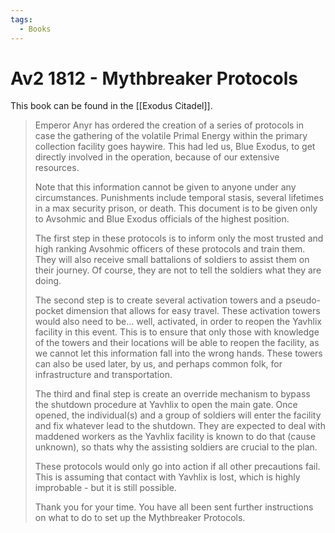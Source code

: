 ```yaml
---
tags:
  - Books
---
```


# Av2 1812 - Mythbreaker Protocols

This book can be found in the [[Exodus Citadel]].

> Emperor Anyr has ordered the creation of a series of protocols in case the gathering of the volatile Primal Energy within the primary collection facility goes haywire. This had led us, Blue Exodus, to get directly involved in the operation, because of our extensive resources.
>
> Note that this information cannot be given to anyone under any circumstances. Punishments include temporal stasis, several lifetimes in a max security prison, or death. This document is to be given only to Avsohmic and Blue Exodus officials of the highest position.
>
> The first step in these protocols is to inform only the most trusted and high ranking Avsohmic officers of these protocols and train them. They will also receive small battalions of soldiers to assist them on their journey. Of course, they are not to tell the soldiers what they are doing.
>
> The second step is to create several activation towers and a pseudo-pocket dimension that allows for easy travel. These activation towers would also need to be... well, activated, in order to reopen the Yavhlix facility in this event. This is to ensure that only those with knowledge of the towers and their locations will be able to reopen the facility, as we cannot let this information fall into the wrong hands. These towers can also be used later, by us, and perhaps common folk, for infrastructure and transportation.
>
> The third and final step is create an override mechanism to bypass the shutdown procedure at Yavhlix to open the main gate. Once opened, the individual(s) and a group of soldiers will enter the facility and fix whatever lead to the shutdown. They are expected to deal with maddened workers as the Yavhlix facility is known to do that (cause unknown), so thats why the assisting soldiers are crucial to the plan.
>
> These protocols would only go into action if all other precautions fail. This is assuming that contact with Yavhlix is lost, which is highly improbable - but it is still possible.
>
> Thank you for your time. You have all been sent further instructions on what to do to set up the Mythbreaker Protocols.
